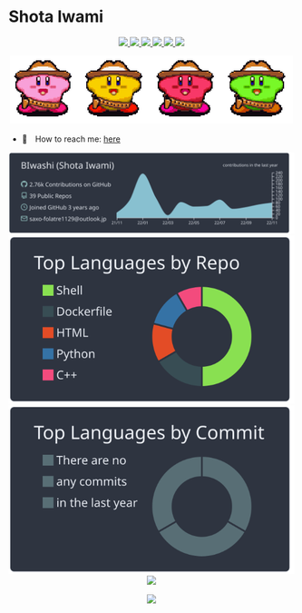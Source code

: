 <!-- ## ⚡[Portfolio](https://biwashi.github.io/Portfolio/) -->


# Shota Iwami

<div align="center">
<a href="https://www.linkedin.com/in/shota-iwami-biwashi/">
<img src="https://cdn.worldvectorlogo.com/logos/linkedin-icon-2.svg" height="25"></img> 
</a>

<a href="https://twitter.com/B_Sardine">
<img src="https://cdn.worldvectorlogo.com/logos/twitter-6.svg" height="25"></img> 
</a>

<a href="https://www.facebook.com/jazzy.yuzax">
<img src="https://cdn.worldvectorlogo.com/logos/facebook-3.svg" height="25"></img> 
</a>

<a href="https://www.youtube.com/channel/UCAU_H_MlThRRhmw91V9g30A">
<img src="https://cdn.worldvectorlogo.com/logos/youtube-3.svg" height="25"></img> 
</a>

<a href="https://youtrust.jp/users/shota_iwami">
<img src="https://storage.googleapis.com/studio-design-assets/projects/bXqzgynyaD/s-404x334_aa72d8b4-83bf-4694-8c5d-b03699448661.svg" height="25"></img> 
</a>

<a href="https://qiita.com/BIwashi">
  <img width="25px" src="https://cdn.qiita.com/assets/favicons/public/production-c620d3e403342b1022967ba5e3db1aaa.ico" />
</a>
</div>




<div align="center">

![](https://github.com/BIwashi/BIwashi/blob/master/kirby.gif?raw=true)

</div>

- 💬　How to reach me: [here](https://github.com/BIwashi/BIwashi/issues)
<!-- - :pen:　Blog: [MY NEW GEAR | IWASHI Blog](https://biwashi.github.io/blog/) -->



<div align="center">
<img src = "https://raw.githubusercontent.com/BIwashi/BIwashi/master/profile-summary-card-output/nord_dark/0-profile-details.svg">
<img src = "https://raw.githubusercontent.com/BIwashi/BIwashi/master/profile-summary-card-output/nord_dark/1-repos-per-language.svg">
<img src = "https://raw.githubusercontent.com/BIwashi/BIwashi/master/profile-summary-card-output/nord_dark/2-most-commit-language.svg">
</div>


<div align="center">
  <img width=800 src="https://github-profile-trophy.vercel.app/?username=BIwashi&theme=onedark&row=1&column=7&no-frame=true"/>
<div align="center">
  
  
  
![](https://komarev.com/ghpvc/?username=BIwashi&color=green)



<!--
**BIwashi/BIwashi** is a ✨ _special_ ✨ repository because its `README.md` (this file) appears on your GitHub profile.

Here are some ideas to get you started:

- 🔭 I’m currently working on ...
- 🌱 I’m currently learning ...
- 👯 I’m looking to collaborate on ...
- 🤔 I’m looking for help with ...
- 💬 Ask me about ...
- 📫 How to reach me: ...
- 😄 Pronouns: ...
- ⚡ Fun fact: ...
-->
